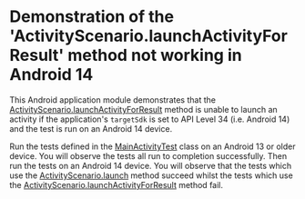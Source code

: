 # Demonstration of the 'ActivityScenario.launchActivityForResult' method not working in Android 14

This Android application module demonstrates that the [ActivityScenario.launchActivityForResult](https://developer.android.com/reference/androidx/test/core/app/ActivityScenario#launchActivityForResult(java.lang.Class%3CA%3E)) method
is unable to launch an activity if the application's `targetSdk` is set to API Level 34 (i.e. Android 14)
and the test is run on an Android 14 device.

Run the tests defined in the [MainActivityTest](src/androidTest/java/androidx/test/experiments/app/MainActivityTest.kt) class on an Android 13 or older device.
You will observe the tests all run to completion successfully.
Then run the tests on an Android 14 device.
You will observe that the tests which use the [ActivityScenario.launch](https://developer.android.com/reference/androidx/test/core/app/ActivityScenario#launch(java.lang.Class%3CA%3E)) method succeed
whilst the tests which use the [ActivityScenario.launchActivityForResult](https://developer.android.com/reference/androidx/test/core/app/ActivityScenario#launchActivityForResult(java.lang.Class%3CA%3E)) method fail.